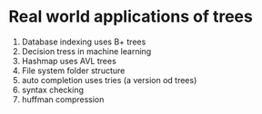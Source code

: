 # Real world applications of trees
1. Database indexing uses B+ trees
2. Decision tress in machine learning
3. Hashmap uses AVL trees
4. File system folder structure
5. auto completion uses tries (a version od trees)
6. syntax checking
7. huffman compression
